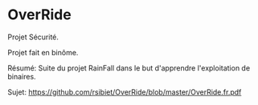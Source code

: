 # OverRide

Projet Sécurité.

Projet fait en binôme.

Résumé: Suite du projet RainFall dans le but d'apprendre l'exploitation de binaires.

Sujet: https://github.com/rsibiet/OverRide/blob/master/OverRide.fr.pdf
